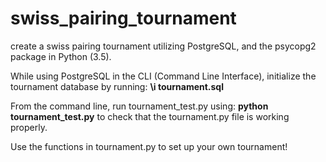 # swiss_pairing_tournament
create a swiss pairing tournament utilizing PostgreSQL, and the psycopg2 package in Python (3.5).

While using PostgreSQL in the CLI (Command Line Interface), initialize the tournament database by running: 
	**\i tournament.sql**

From the command line, run tournament_test.py using: 
	**python tournament_test.py**
to check that the tournament.py file is working properly.



Use the functions in tournament.py to set up your own tournament!